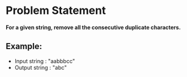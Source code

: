 # Problem Statement
**For a given string, remove all the consecutive duplicate characters.**
## Example:
- Input string  : "aabbbcc"
- Output string : "abc"
